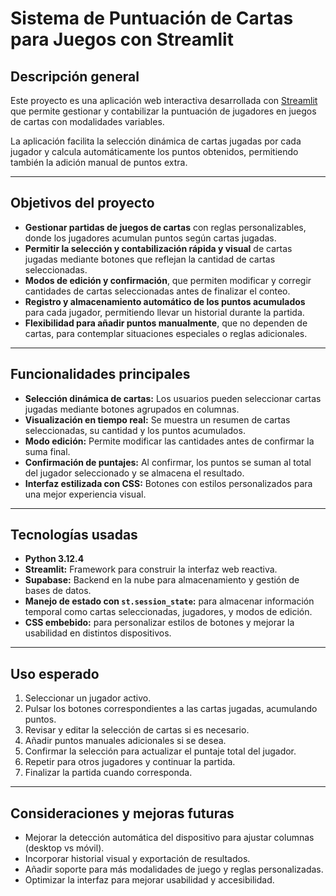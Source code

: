 # Sistema de Puntuación de Cartas para Juegos con Streamlit

## Descripción general

Este proyecto es una aplicación web interactiva desarrollada con [Streamlit](https://streamlit.io/) que permite gestionar y contabilizar la puntuación de jugadores en juegos de cartas con modalidades variables. 

La aplicación facilita la selección dinámica de cartas jugadas por cada jugador y calcula automáticamente los puntos obtenidos, permitiendo también la adición manual de puntos extra.

---

## Objetivos del proyecto

- **Gestionar partidas de juegos de cartas** con reglas personalizables, donde los jugadores acumulan puntos según cartas jugadas.
- **Permitir la selección y contabilización rápida y visual** de cartas jugadas mediante botones que reflejan la cantidad de cartas seleccionadas.
- **Modos de edición y confirmación**, que permiten modificar y corregir cantidades de cartas seleccionadas antes de finalizar el conteo.
- **Registro y almacenamiento automático de los puntos acumulados** para cada jugador, permitiendo llevar un historial durante la partida.
- **Flexibilidad para añadir puntos manualmente**, que no dependen de cartas, para contemplar situaciones especiales o reglas adicionales.

---

## Funcionalidades principales

- **Selección dinámica de cartas:** Los usuarios pueden seleccionar cartas jugadas mediante botones agrupados en columnas.
- **Visualización en tiempo real:** Se muestra un resumen de cartas seleccionadas, su cantidad y los puntos acumulados.
- **Modo edición:** Permite modificar las cantidades antes de confirmar la suma final.
- **Confirmación de puntajes:** Al confirmar, los puntos se suman al total del jugador seleccionado y se almacena el resultado.
- **Interfaz estilizada con CSS:** Botones con estilos personalizados para una mejor experiencia visual.

---

## Tecnologías usadas

- **Python 3.12.4**
- **Streamlit:** Framework para construir la interfaz web reactiva.
- **Supabase:** Backend en la nube para almacenamiento y gestión de bases de datos.
- **Manejo de estado con `st.session_state`:** para almacenar información temporal como cartas seleccionadas, jugadores, y modos de edición.
- **CSS embebido:** para personalizar estilos de botones y mejorar la usabilidad en distintos dispositivos.

---

## Uso esperado

1. Seleccionar un jugador activo.
2. Pulsar los botones correspondientes a las cartas jugadas, acumulando puntos.
3. Revisar y editar la selección de cartas si es necesario.
4. Añadir puntos manuales adicionales si se desea.
5. Confirmar la selección para actualizar el puntaje total del jugador.
6. Repetir para otros jugadores y continuar la partida.
7. Finalizar la partida cuando corresponda.

---

## Consideraciones y mejoras futuras

- Mejorar la detección automática del dispositivo para ajustar columnas (desktop vs móvil).
- Incorporar historial visual y exportación de resultados.
- Añadir soporte para más modalidades de juego y reglas personalizadas.
- Optimizar la interfaz para mejorar usabilidad y accesibilidad.

